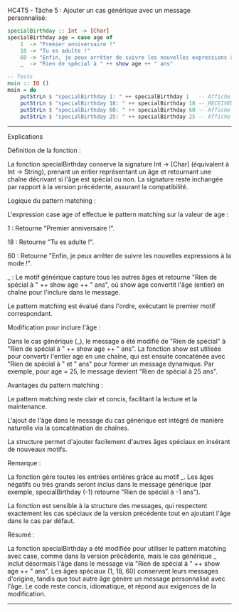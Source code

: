 HC4T5 - Tâche 5 : Ajouter un cas générique avec un message personnalisé:

```haskell
specialBirthday :: Int -> [Char]
specialBirthday age = case age of
    1  -> "Premier anniversaire !"
    18 -> "Tu es adulte !"
    60 -> "Enfin, je peux arrêter de suivre les nouvelles expressions à la mode !"
    _  -> "Rien de spécial à " ++ show age ++ " ans"

-- Tests
main :: IO ()
main = do
    putStrLn $ "specialBirthday 1: " ++ specialBirthday 1   -- Affiche "specialBirthday 1: Premier anniversaire !"
    putStrLn $ "specialBirthday 18: " ++ specialBirthday 18 --_RECEIVED: Affiche "specialBirthday 18: Tu es adulte !"
    putStrLn $ "specialBirthday 60: " ++ specialBirthday 60 -- Affiche "specialBirthday 60: Enfin, je peux arrêter de suivre les nouvelles expressions à la mode !"
    putStrLn $ "specialBirthday 25: " ++ specialBirthday 25 -- Affiche "specialBirthday 25: Rien de spécial à 25 ans"
```


---

Explications

Définition de la fonction :

La fonction specialBirthday conserve la signature Int -> [Char] (équivalent à Int -> String), prenant un entier représentant un âge et retournant une chaîne décrivant si l'âge est spécial ou non.
La signature reste inchangée par rapport à la version précédente, assurant la compatibilité.

Logique du pattern matching :

L'expression case age of effectue le pattern matching sur la valeur de age :

1 : Retourne "Premier anniversaire !".

18 : Retourne "Tu es adulte !".

60 : Retourne "Enfin, je peux arrêter de suivre les nouvelles expressions à la mode !".

_ : Le motif générique capture tous les autres âges et retourne "Rien de spécial à " ++ show age ++ " ans", où show age convertit l'âge (entier) en chaîne pour l'inclure dans le message.


Le pattern matching est évalué dans l'ordre, exécutant le premier motif correspondant.

Modification pour inclure l'âge :

Dans le cas générique (_), le message a été modifié de "Rien de spécial" à "Rien de spécial à " ++ show age ++ " ans". La fonction show est utilisée pour convertir l'entier age en une chaîne, qui est ensuite concaténée avec "Rien de spécial à " et " ans" pour former un message dynamique.
Par exemple, pour age = 25, le message devient "Rien de spécial à 25 ans".

Avantages du pattern matching :

Le pattern matching reste clair et concis, facilitant la lecture et la maintenance.

L'ajout de l'âge dans le message du cas générique est intégré de manière naturelle via la concaténation de chaînes.

La structure permet d'ajouter facilement d'autres âges spéciaux en insérant de nouveaux motifs.


Remarque :

La fonction gère toutes les entrées entières grâce au motif _. Les âges négatifs ou très grands seront inclus dans le message générique (par exemple, specialBirthday (-1) retourne "Rien de spécial à -1 ans").

La fonction est sensible à la structure des messages, qui respectent exactement les cas spéciaux de la version précédente tout en ajoutant l'âge dans le cas par défaut.


Résumé :

La fonction specialBirthday a été modifiée pour utiliser le pattern matching avec case, comme dans la version précédente, mais le cas générique _ inclut désormais l'âge dans le message via "Rien de spécial à " ++ show age ++ " ans". Les âges spéciaux (1, 18, 60) conservent leurs messages d'origine, tandis que tout autre âge génère un message personnalisé avec l'âge. Le code reste concis, idiomatique, et répond aux exigences de la modification.


---


